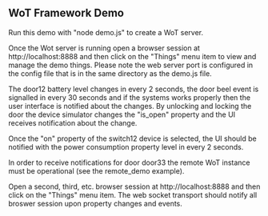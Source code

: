 ﻿## WoT Framework Demo 

Run this demo with "node demo.js" to create a WoT server. 

Once the Wot server is running open a browser session at http://localhost:8888 and then click on the "Things" menu item to view and manage the demo things.
Please note the web server port is configured in the config file that is in the same directory as the demo.js file.

The door12 battery level changes in every 2 seconds, the door beel event is signalled in every 30 seconds and if the systems works properly then the user interface is notified about the changes. By unlocking and locking the door the device simulator changes the "is_open" property and the UI receives notification about the change.

Once the "on" property of the switch12 device is selected, the UI should be notified with the power consumption property level in every 2 seconds. 

In order to receive notifications for door door33 the remote WoT instance must be operational (see the remote_demo example).

Open a second, third, etc. browser session  at http://localhost:8888 and then click on the "Things" menu item. The web socket transport should notify all broswer session upon property changes and events.


